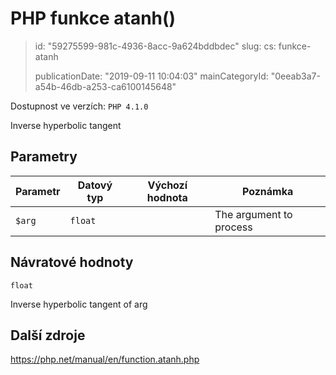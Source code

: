 PHP funkce atanh()
==================

> id: "59275599-981c-4936-8acc-9a624bddbdec"
> slug:
> 	cs: funkce-atanh
> 
> publicationDate: "2019-09-11 10:04:03"
> mainCategoryId: "0eeab3a7-a54b-46db-a253-ca6100145648"

Dostupnost ve verzích: `PHP 4.1.0`

Inverse hyperbolic tangent


Parametry
--------------

| Parametr | Datový typ | Výchozí hodnota | Poznámka |
|-----|-----|-----|-----|
| `$arg` | `float` |  | The argument to process |


Návratové hodnoty
----------------

`float`

Inverse hyperbolic tangent of arg

Další zdroje
------------

https://php.net/manual/en/function.atanh.php
